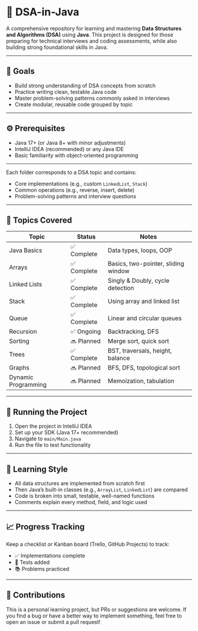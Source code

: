 # 🧠 DSA-in-Java

A comprehensive repository for learning and mastering **Data Structures and Algorithms (DSA)** using **Java**. This project is designed for those preparing for technical interviews and coding assessments, while also building strong foundational skills in Java.

---

## 📌 Goals

- Build strong understanding of DSA concepts from scratch
- Practice writing clean, testable Java code
- Master problem-solving patterns commonly asked in interviews
- Create modular, reusable code grouped by topic

---

## ⚙️ Prerequisites

- Java 17+ (or Java 8+ with minor adjustments)
- IntelliJ IDEA (recommended) or any Java IDE
- Basic familiarity with object-oriented programming

---


Each folder corresponds to a DSA topic and contains:
- Core implementations (e.g., custom `LinkedList`, `Stack`)
- Common operations (e.g., reverse, insert, delete)
- Problem-solving patterns and interview questions

---

## 🧱 Topics Covered

| Topic          | Status      | Notes                             |
|----------------|-------------|-----------------------------------|
| Java Basics    | ✅ Complete | Data types, loops, OOP            |
| Arrays         | ✅ Complete  | Basics, two-pointer, sliding window |
| Linked Lists   | ✅ Complete  | Singly & Doubly, cycle detection  |
| Stack          | ✅ Complete  | Using array and linked list       |
| Queue          | ✅ Complete  | Linear and circular queues        |
| Recursion      | ✅ Ongoing  | Backtracking, DFS                 |
| Sorting        | 🔜 Planned  | Merge sort, quick sort            |
| Trees          | ✅ Complete  | BST, traversals, height, balance  |
| Graphs         | 🔜 Planned  | BFS, DFS, topological sort        |
| Dynamic Programming | 🔜 Planned | Memoization, tabulation       |

---

## 🧪 Running the Project

1. Open the project in IntelliJ IDEA
2. Set up your SDK (Java 17+ recommended)
3. Navigate to `main/Main.java`
4. Run the file to test functionality

---

## 📘 Learning Style

- All data structures are implemented from scratch first
- Then Java’s built-in classes (e.g., `ArrayList`, `LinkedList`) are compared
- Code is broken into small, testable, well-named functions
- Comments explain every method, field, and logic used

---

## 📈 Progress Tracking

Keep a checklist or Kanban board (Trello, GitHub Projects) to track:
- ✅ Implementations complete
- 🧪 Tests added
- 📚 Problems practiced

---

## 🙌 Contributions

This is a personal learning project, but PRs or suggestions are welcome. If you find a bug or have a better way to implement something, feel free to open an issue or submit a pull request!

